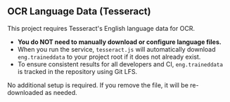 ## OCR Language Data (Tesseract)

This project requires Tesseract's English language data for OCR.

- **You do NOT need to manually download or configure language files.**
- When you run the service, `tesseract.js` will automatically download `eng.traineddata` to your project root if it does not already exist.
- To ensure consistent results for all developers and CI, `eng.traineddata` is tracked in the repository using Git LFS.

No additional setup is required. If you remove the file, it will be re-downloaded as needed.